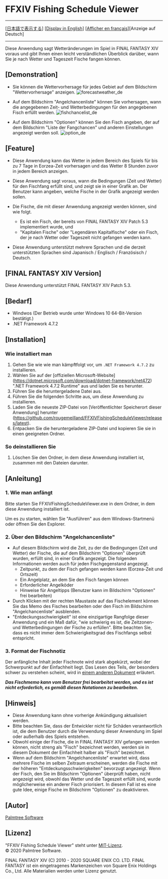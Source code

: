 ﻿# FFXIV Fishing Schedule Viewer<a name="top_of_content"></a>

---

[[日本語で表示する](README.md#top_of_content)] [[Display in English](README_en.md#top_of_content)] [[Afficher en français](README_fr.md#top_of_content)][Anzeige auf Deutsch]

---

Diese Anwendung sagt Wetteränderungen im Spiel in FINAL FANTASY XIV voraus und gibt Ihnen einen leicht verständlichen Überblick darüber, wann Sie je nach Wetter und Tageszeit Fische fangen können.

## [Demonstration]

- Sie können die Wettervorhersage für jedes Gebiet auf dem Bildschirm "Wettervorhersage" anzeigen.
![forecastweather_de](https://user-images.githubusercontent.com/28302784/88461551-725dcc00-cedf-11ea-9991-61dcce1209d3.png)

- Auf dem Bildschirm "Angelchancenliste" können Sie vorhersagen, wann die angegebenen Zeit- und Wetterbedingungen für den angegebenen Fisch erfüllt werden.
![fishchancelist_de](https://user-images.githubusercontent.com/28302784/88461549-712c9f00-cedf-11ea-82a8-543ba4a3a5d2.png)

- Auf dem Bildschirm "Optionen" können Sie den Fisch angeben, der auf dem Bildschirm "Liste der Fangchancen" und anderen Einstellungen angezeigt werden soll.
![option_de](https://user-images.githubusercontent.com/28302784/88461552-72f66280-cedf-11ea-996f-a3add1bac30d.png)

## [Feature]

- Diese Anwendung kann das Wetter in jedem Bereich des Spiels für bis zu 7 Tage in Eorzea-Zeit vorhersagen und das Wetter 8 Stunden zuvor in jedem Bereich anzeigen.
- Diese Anwendung sagt voraus, wann die Bedingungen (Zeit und Wetter) für den Fischfang erfüllt sind, und zeigt sie in einer Grafik an. Der Benutzer kann angeben, welche Fische in der Grafik angezeigt werden sollen.

- Die Fische, die mit dieser Anwendung angezeigt werden können, sind wie folgt.
  - Es ist ein Fisch, der bereits von FINAL FANTASY XIV Patch 5.3 implementiert wurde, und
  - "Kapitalen Fische" oder "Legendären Kapitalfische" oder ein Fisch, der je nach Wetter oder Tageszeit nicht gefangen werden kann.
- Diese Anwendung unterstützt mehrere Sprachen und die derzeit unterstützten Sprachen sind Japanisch / Englisch / Französisch / Deutsch.


## [FINAL FANTASY XIV Version]

Diese Anwendung unterstützt FINAL FANTASY XIV Patch 5.3.

## [Bedarf]

* Windwos (Der Betrieb wurde unter Windows 10 64-Bit-Version bestätigt.)
* .NET Framework 4.7.2

## [Installation]

### Wie installiert man

1. Gehen Sie wie wie man kämpftfolgt vor, um `.NET Framework 4.7.2` zu installieren.
  1. Wählen Sie auf der [offiziellen Microsoft-Website] (https://dotnet.microsoft.com/download/dotnet-framework/net472) ".NET Framework 4.7.2 Runtime" aus und laden Sie es herunter.
  2. Führen Sie die heruntergeladene Datei aus.
2. Führen Sie die folgenden Schritte aus, um diese Anwendung zu installieren.
  1. Laden Sie die neueste ZIP-Datei von [Veröffentlichter Speicherort dieser Anwendung] herunter (https://github.com/rougemeilland/FFXIVFishingScheduleViewer/releases/latest).
  2. Entpacken Sie die heruntergeladene ZIP-Datei und kopieren Sie sie in einen geeigneten Ordner.

### So deinstallieren Sie

1. Löschen Sie den Ordner, in dem diese Anwendung installiert ist, zusammen mit den Dateien darunter.

## [Anleitung]

### 1. Wie man anfängt

Bitte starten Sie FFXIVFishingScheduleViewer.exe in dem Ordner, in dem diese Anwendung installiert ist.

Um es zu starten, wählen Sie "Ausführen" aus dem Windows-Startmenü oder öffnen Sie den Explorer.

### 2. Über den Bildschirm "Angelchancenliste"

- Auf diesem Bildschirm wird die Zeit, zu der die Bedingungen (Zeit und Wetter) der Fische, die auf dem Bildschirm "Optionen" überprüft wurden, erfüllt sind, in einer Grafik angezeigt.
Die folgenden Informationen werden auch für jeden Fischgegenstand angezeigt.
  - Zeitpunkt, zu dem der Fisch gefangen werden kann (Eorzea-Zeit und Ortszeit)
  - Ein Angelplatz, an dem Sie den Fisch fangen können
  - Erforderlicher Angelköder
  - Hinweise für Angeltipps (Benutzer kann im Bildschirm "Optionen" frei bearbeiten)
- Durch Klicken mit der rechten Maustaste auf das Fischelement können Sie das Memo des Fisches bearbeiten oder den Fisch im Bildschirm "Angelchancenliste” ausblenden.
- "Entdeckungsschwierigkeit" ist eine einzigartige Rangfolge dieser Anwendung und ein Maß dafür, "wie schwierig es ist, die Zeitzonen- und Wetterbedingungen der Fische zu erfüllen".
Bitte beachten Sie, dass es nicht immer dem Schwierigkeitsgrad des Fischfangs selbst entspricht.

### 3. Format der Fischnotiz

Der anfängliche Inhalt jeder Fischnote wird stark abgekürzt, wobei der Schwerpunkt auf der Einfachheit liegt.
Das Lesen des Teils, der besonders schwer zu verstehen scheint, wird in [einem anderen Dokument](AboutFishMemo_de.md#top_of_content) erläutert.

***Das Fischmemo kann vom Benutzer frei bearbeitet werden, und es ist nicht erforderlich, es gemäß diesen Notationen zu bearbeiten.***

## [Hinweis]

- Diese Anwendung kann ohne vorherige Ankündigung aktualisiert werden.
- Bitte beachten Sie, dass der Entwickler nicht für Schäden verantwortlich ist, die dem Benutzer durch die Verwendung dieser Anwendung im Spiel oder außerhalb des Spiels entstehen.
- Obwohl einige der Fische, die in FINAL FANTASY XIV gefangen werden können, nicht streng als "Fisch" bezeichnet werden, werden sie in diesem Dokument der Einfachheit halber als "Fisch" bezeichnet.
- Wenn auf dem Bildschirm "Angelchancenliste" erwartet wird, dass mehrere Fische im selben Zeitraum erscheinen, werden die Fische mit der höheren "Entdeckungsschwierigkeiten" bevorzugt angezeigt. Wenn der Fisch, den Sie im Bildschirm "Optionen" überprüft haben, nicht angezeigt wird, obwohl das Wetter und die Tageszeit erfüllt sind, wurde möglicherweise ein anderer Fisch priorisiert. In diesem Fall ist es eine gute Idee, einige Fische im Bildschirm "Optionen" zu deaktivieren.

## [Autor]

[Palmtree Software](https://github.com/rougemeilland)

## [Lizenz]

"FFXIV Fishing Schedule Viewer" steht unter [MIT-Lizenz](https://raw.githubusercontent.com/rougemeilland/FFXIVFishingScheduleViewer/master/LICENSE).  
© 2020 Palmtree Software.  

FINAL FANTASY XIV (C) 2010 - 2020 SQUARE ENIX CO. LTD. FINAL FANTASY ist ein eingetragenes Markenzeichen von Square Enix Holdings Co., Ltd. Alle Materialien werden unter Lizenz genutzt.
